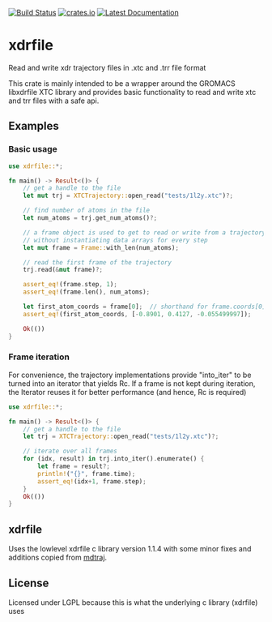 [![Build Status](https://travis-ci.org/danijoo/xdrfile.svg?branch=master)](https://travis-ci.org/danijoo/xdrfile) [![crates.io](https://img.shields.io/badge/crates.io-orange.svg?longCache=true)](https://www.crates.io/crates/xdrfile) [![Latest Documentation](https://docs.rs/xdrfile/badge.svg)](https://docs.rs/xdrfile)

# xdrfile
Read and write xdr trajectory files in .xtc and .trr file format

This crate is mainly intended to be a wrapper around the GROMACS libxdrfile
XTC library and provides basic functionality to read and write xtc and trr
files with a safe api.

## Examples
### Basic usage
```rust
use xdrfile::*;

fn main() -> Result<()> {
    // get a handle to the file
    let mut trj = XTCTrajectory::open_read("tests/1l2y.xtc")?;

    // find number of atoms in the file
    let num_atoms = trj.get_num_atoms()?;

    // a frame object is used to get to read or write from a trajectory
    // without instantiating data arrays for every step
    let mut frame = Frame::with_len(num_atoms);

    // read the first frame of the trajectory
    trj.read(&mut frame)?;

    assert_eq!(frame.step, 1);
    assert_eq!(frame.len(), num_atoms);

    let first_atom_coords = frame[0];  // shorthand for frame.coords[0]
    assert_eq!(first_atom_coords, [-0.8901, 0.4127, -0.055499997]);

    Ok(())
}
```

### Frame iteration
For convenience, the trajectory implementations provide "into_iter" to
be turned into an iterator that yields Rc<Frame>. If a frame is not kept
during iteration, the Iterator reuses it for better performance (and hence,
Rc is required)

```rust
use xdrfile::*;

fn main() -> Result<()> {
    // get a handle to the file
    let trj = XTCTrajectory::open_read("tests/1l2y.xtc")?;

    // iterate over all frames
    for (idx, result) in trj.into_iter().enumerate() {
        let frame = result?;
        println!("{}", frame.time);
        assert_eq!(idx+1, frame.step);
    }
    Ok(())
}
```

## xdrfile
Uses the lowlevel xdrfile c library version 1.1.4 with some minor fixes and additions copied from [mdtraj](https://github.com/mdtraj/mdtraj).



## License
Licensed under LGPL because this is what the underlying c library (xdrfile) uses

